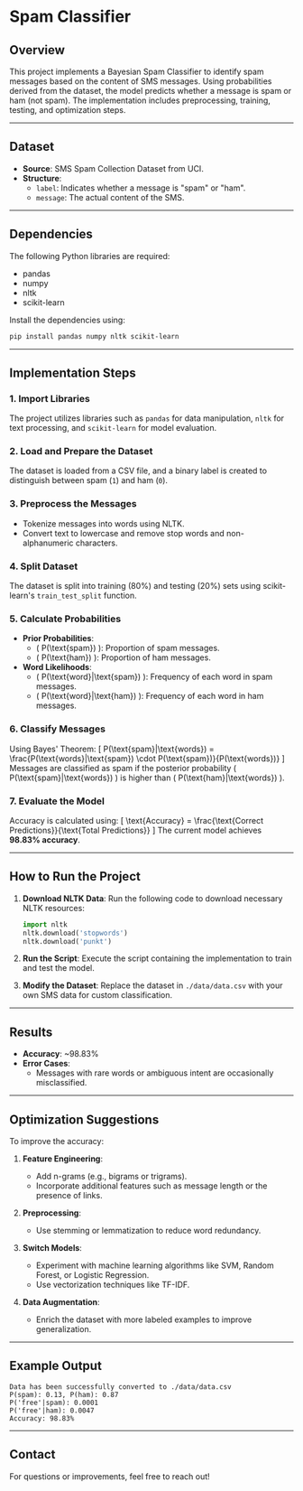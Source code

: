 # Spam Classifier 

## Overview

This project implements a Bayesian Spam Classifier to identify spam messages based on the content of SMS messages. Using probabilities derived from the dataset, the model predicts whether a message is spam or ham (not spam). The implementation includes preprocessing, training, testing, and optimization steps.

---

## Dataset
- **Source**: SMS Spam Collection Dataset from UCI.
- **Structure**:
  - `label`: Indicates whether a message is "spam" or "ham".
  - `message`: The actual content of the SMS.
  
---

## Dependencies
The following Python libraries are required:
- pandas
- numpy
- nltk
- scikit-learn

Install the dependencies using:
```bash
pip install pandas numpy nltk scikit-learn
```

---

## Implementation Steps

### 1. Import Libraries
The project utilizes libraries such as `pandas` for data manipulation, `nltk` for text processing, and `scikit-learn` for model evaluation.

### 2. Load and Prepare the Dataset
The dataset is loaded from a CSV file, and a binary label is created to distinguish between spam (`1`) and ham (`0`).

### 3. Preprocess the Messages
- Tokenize messages into words using NLTK.
- Convert text to lowercase and remove stop words and non-alphanumeric characters.

### 4. Split Dataset
The dataset is split into training (80%) and testing (20%) sets using scikit-learn's `train_test_split` function.

### 5. Calculate Probabilities
- **Prior Probabilities**:
  - \( P(\text{spam}) \): Proportion of spam messages.
  - \( P(\text{ham}) \): Proportion of ham messages.
- **Word Likelihoods**:
  - \( P(\text{word}|\text{spam}) \): Frequency of each word in spam messages.
  - \( P(\text{word}|\text{ham}) \): Frequency of each word in ham messages.

### 6. Classify Messages
Using Bayes' Theorem:
\[
P(\text{spam}|\text{words}) = \frac{P(\text{words}|\text{spam}) \cdot P(\text{spam})}{P(\text{words})}
\]
Messages are classified as spam if the posterior probability \( P(\text{spam}|\text{words}) \) is higher than \( P(\text{ham}|\text{words}) \).

### 7. Evaluate the Model
Accuracy is calculated using:
\[
\text{Accuracy} = \frac{\text{Correct Predictions}}{\text{Total Predictions}}
\]
The current model achieves **98.83% accuracy**.

---

## How to Run the Project
1. **Download NLTK Data**:
   Run the following code to download necessary NLTK resources:
   ```python
   import nltk
   nltk.download('stopwords')
   nltk.download('punkt')
   ```

2. **Run the Script**:
   Execute the script containing the implementation to train and test the model.

3. **Modify the Dataset**:
   Replace the dataset in `./data/data.csv` with your own SMS data for custom classification.

---

## Results
- **Accuracy**: ~98.83%
- **Error Cases**:
  - Messages with rare words or ambiguous intent are occasionally misclassified.

---

## Optimization Suggestions
To improve the accuracy:
1. **Feature Engineering**:
   - Add n-grams (e.g., bigrams or trigrams).
   - Incorporate additional features such as message length or the presence of links.

2. **Preprocessing**:
   - Use stemming or lemmatization to reduce word redundancy.

3. **Switch Models**:
   - Experiment with machine learning algorithms like SVM, Random Forest, or Logistic Regression.
   - Use vectorization techniques like TF-IDF.

4. **Data Augmentation**:
   - Enrich the dataset with more labeled examples to improve generalization.

---

## Example Output
```
Data has been successfully converted to ./data/data.csv
P(spam): 0.13, P(ham): 0.87
P('free'|spam): 0.0001
P('free'|ham): 0.0047
Accuracy: 98.83%
```

---

## Contact
For questions or improvements, feel free to reach out!

